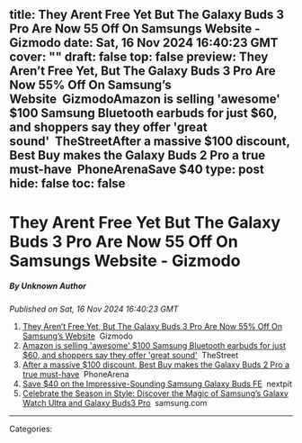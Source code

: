 title: They Arent Free Yet But The Galaxy Buds 3 Pro Are Now 55 Off On Samsungs Website - Gizmodo
date: Sat, 16 Nov 2024 16:40:23 GMT
cover: ""
draft: false
top: false
preview: They Aren’t Free Yet, But The Galaxy Buds 3 Pro Are Now 55% Off On Samsung’s Website&nbsp;&nbsp;GizmodoAmazon is selling 'awesome' $100 Samsung Bluetooth earbuds for just $60, and shoppers say they offer 'great sound'&nbsp;&nbsp;TheStreetAfter a massive $100 discount, Best Buy makes the Galaxy Buds 2 Pro a true must-have&nbsp;&nbsp;PhoneArenaSave $40
type: post
hide: false
toc: false
---

# They Arent Free Yet But The Galaxy Buds 3 Pro Are Now 55 Off On Samsungs Website - Gizmodo
##### By Unknown Author
_Published on Sat, 16 Nov 2024 16:40:23 GMT_

1.  [They Aren’t Free Yet, But The Galaxy Buds 3 Pro Are Now 55% Off On Samsung’s Website](https://news.google.com/rss/articles/CBMisAFBVV95cUxNWDY0cmNEVS1wZDg5MUNCQjczckFTNmZmX2xQaC0wZmlIQVY0eHdvSnc3NjFicG9iR2RndGJodmtsZkdYZ29USkhYcGFoR3Z5dkdjajRPUC1WMEFiNGdwcVVtSHRCU3Z5bVJrbEQycVo1dkFmRFJNak1sUFdzRkxuMnNUTEtxR2ppRFNBS3lvVWVsZG4wMFpjenRTODE3ZjJheEhjUk1pQ3poU0lVSjdJbA?oc=5)  Gizmodo
2.  [Amazon is selling 'awesome' $100 Samsung Bluetooth earbuds for just $60, and shoppers say they offer 'great sound'](https://news.google.com/rss/articles/CBMidEFVX3lxTFBQN29jT2RDZmFQTzlPVkNrRy1PTGplSVA4NUpxRjl3bUZPU3RHXzRkdW9pX09nZjVOWmxTSWNhYXdkdVFqQkowWklxWlZLT3RlUkh4aXd0TmRiTEJlN3hHQ3Fkc2czZkE0QmtlZVNCekE3UkVp?oc=5)  TheStreet
3.  [After a massive $100 discount, Best Buy makes the Galaxy Buds 2 Pro a true must-have](https://news.google.com/rss/articles/CBMifEFVX3lxTFBOWmVzNFphbi1ka2pqU0RMR29KWVhqSk4tLVlQXzZkRHFBS2VHX1FsdjZ5UGZzdE5LR1hUUFNKZUpNMGxyWGlSRHdyTmE3MkRKZE9Jckp5MjYtcUJIbzR6OXpkdDdhNFlVOUZmLXZYM0R4Qk5zUXkyRzhDTUY?oc=5)  PhoneArena
4.  [Save $40 on the Impressive-Sounding Samsung Galaxy Buds FE](https://news.google.com/rss/articles/CBMiiAFBVV95cUxNcW9KWTZyX0tfSF9PSkt2Uy1wMnhIM1d4Y09YOERxM1FUdHdOZGo4U1M3ekR3Vm94UjlsbzBpMTBFZUlaUlVMLWhqYnJNQ28yaGcycGUwLVJpcDZMVGZPOFp1T0RNb0stTldhaTlyUXh1NGUyZkRVYVcwRy13NjI4MVRqczZQX0ow?oc=5)  nextpit
5.  [Celebrate the Season in Style: Discover the Magic of Samsung’s Galaxy Watch Ultra and Galaxy Buds3 Pro](https://news.google.com/rss/articles/CBMitAFBVV95cUxOelVCTXVNcjV0MlBqU2Z2eGZ6bDhMaW4zRlRHYWdHeExId21PN196b0d1ZzhSQ0dtMHpXdFNFNGRmRGthX3I5Mk83NkJUdGs1WWNUQnR1Zkh2cTNMdzVPZElUc0d6R2x4LXZHT2pGdzZnTklyRl85ZGU5SWpGM2pBa2FXaWFnbU9rbzRYZUlqcEF1ZFdPLVpJa2R4bEUtUkVMT2VUQ1pCZWNjSGc1bkRFTmpHSTI?oc=5)  samsung.com

---
Categories: 
